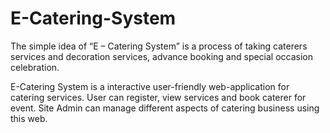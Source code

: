 # E-Catering-System
The simple idea of “E – Catering System” is a process of taking caterers services and decoration services, advance booking and special occasion celebration.

E-Catering System is a interactive user-friendly web-application for catering services.
User can register, view services and book caterer for event.
Site Admin can manage different aspects of catering business using this web.
